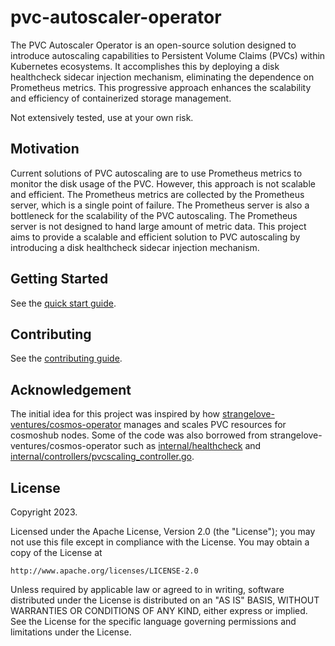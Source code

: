 # pvc-autoscaler-operator
The PVC Autoscaler Operator is an open-source solution designed to introduce autoscaling capabilities to Persistent Volume Claims (PVCs) within Kubernetes ecosystems. It accomplishes this by deploying a disk healthcheck sidecar injection mechanism, eliminating the dependence on Prometheus metrics. This progressive approach enhances the scalability and efficiency of containerized storage management.

Not extensively tested, use at your own risk.

## Motivation

Current solutions of PVC autoscaling are to use Prometheus metrics to monitor the disk usage of the PVC. However, this approach is not scalable and efficient. The Prometheus metrics are collected by the Prometheus server, which is a single point of failure. The Prometheus server is also a bottleneck for the scalability of the PVC autoscaling. The Prometheus server is not designed to hand large amount of metric data. This project aims to provide a scalable and efficient solution to PVC autoscaling by introducing a disk healthcheck sidecar injection mechanism.

## Getting Started
See the [quick start guide](./docs/quick_start.md).

## Contributing

See the [contributing guide](./docs/contributing.md).

## Acknowledgement

The initial idea for this project was inspired by how [strangelove-ventures/cosmos-operator](<https://github.com/strangelove-ventures/cosmos-operator>) manages and scales PVC resources for cosmoshub nodes. Some of the code was also borrowed from strangelove-ventures/cosmos-operator such as [internal/healthcheck](./internal/healthcheck/) and [internal/controllers/pvcscaling_controller.go](./internal/controllers/pvcscaling_controller.go).

## License

Copyright 2023.

Licensed under the Apache License, Version 2.0 (the "License");
you may not use this file except in compliance with the License.
You may obtain a copy of the License at

    http://www.apache.org/licenses/LICENSE-2.0

Unless required by applicable law or agreed to in writing, software
distributed under the License is distributed on an "AS IS" BASIS,
WITHOUT WARRANTIES OR CONDITIONS OF ANY KIND, either express or implied.
See the License for the specific language governing permissions and
limitations under the License.
